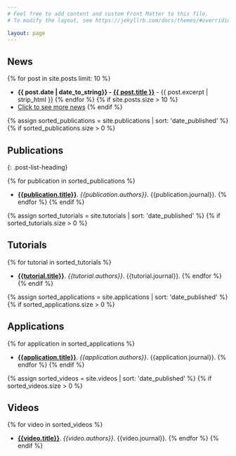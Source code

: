 ```yaml
---
# Feel free to add content and custom Front Matter to this file.
# To modify the layout, see https://jekyllrb.com/docs/themes/#overriding-theme-defaults

layout: page
---
```


## News
{% for post in site.posts limit: 10 %}
  * **{{ post.date | date_to_string}} - [{{ post.title }}]({{post.url}})** - {{ post.excerpt | strip_html }}
{% endfor %}
{% if site.posts.size > 10 %}
  * [Click to see more news](/news.html)
{% endif %}

{% assign sorted_publications = site.publications | sort: 'date_published'  %}
{% if sorted_publications.size > 0 %}
## Publications
{: .post-list-heading}

{% for publication in sorted_publications %}
* **[{{publication.title}}]({{publication.url}})**. *{{publication.authors}}*. {{publication.journal}}.
{% endfor %}
{% endif %}

{% assign sorted_tutorials = site.tutorials | sort: 'date_published'  %}
{% if sorted_tutorials.size > 0 %}
## Tutorials
{% for tutorial in sorted_tutorials %}
* **[{{tutorial.title}}]({{tutorial.url}})**. *{{tutorial.authors}}*. {{tutorial.journal}}.
{% endfor %}
{% endif %}

{% assign sorted_applications = site.applications | sort: 'date_published'  %}
{% if sorted_applications.size > 0 %}
## Applications
{% for application in sorted_applications %}
* **[{{application.title}}]({{application.url}})**. *{{application.authors}}*. {{application.journal}}.
{% endfor %}
{% endif %}

{% assign sorted_videos = site.videos | sort: 'date_published'  %}
{% if sorted_videos.size > 0 %}
## Videos
{% for video in sorted_videos %}
* **[{{video.title}}]({{video.url}})**. *{{video.authors}}*. {{video.journal}}.
{% endfor %}
{% endif %}